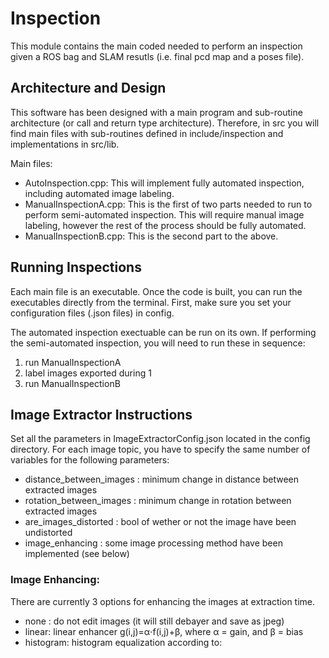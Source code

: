 # Inspection

This module contains the main coded needed to perform an inspection given a ROS bag and SLAM resutls (i.e. final pcd map and a poses file).

## Architecture and Design

This software has been designed with a main program and sub-routine architecture (or call and return type architecture). Therefore, in src you will find main files with sub-routines defined in include/inspection and implementations in src/lib.

Main files:

 * AutoInspection.cpp: This will implement fully automated inspection, including automated image labeling.
 * ManualInspectionA.cpp: This is the first of two parts needed to run to perform semi-automated inspection. This will require manual image labeling, however the rest of the process should be fully automated.
 * ManualInspectionB.cpp: This is the second part to the above.

## Running Inspections

Each main file is an executable. Once the code is built, you can run the executables directly from the terminal. First, make sure you set your configuration files (.json files) in config.

The automated inspection exectuable can be run on its own. If performing the semi-automated inspection, you will need to run these in sequence:

  1. run ManualInspectionA
  2. label images exported during 1
  3. run ManualInspectionB

## Image Extractor Instructions  

Set all the parameters in ImageExtractorConfig.json located in the config directory.
For each image topic, you have to specify the same number of variables for the
following parameters:

 * distance_between_images : minimum change in distance between extracted images
 * rotation_between_images : minimum change in rotation between extracted images
 * are_images_distorted : bool of wether or not the image have been undistorted
 * image_enhancing : some image processing method have been implemented (see below)

### Image Enhancing:

There are currently 3 options for enhancing the images at extraction time.

 * none : do not edit images (it will still debayer and save as jpeg)
 * linear: linear enhancer g(i,j)=α⋅f(i,j)+β, where α = gain, and β = bias
 * histogram: histogram equalization according to:
